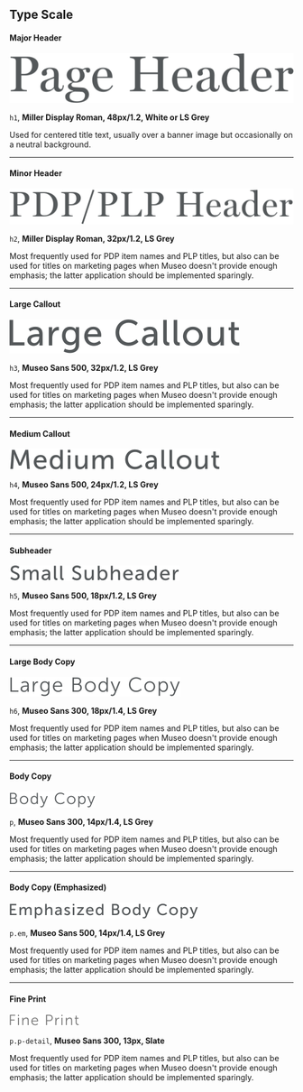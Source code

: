 ## Type Scale

#### Major Header
![Major Header](millerlarge.svg)

`h1`, **Miller Display Roman, 48px/1.2, White or LS Grey**

Used for centered title text, usually over a banner image but occasionally on a neutral background.

***

#### Minor Header
![Minor Header](millersmall.svg)

`h2`, **Miller Display Roman, 32px/1.2, LS Grey**

Most frequently used for PDP item names and PLP titles, but also can be used for titles on marketing pages when Museo doesn't provide enough emphasis; the latter application should be implemented sparingly.

***

#### Large Callout
![Large Callout](museo500l.svg)

`h3`, **Museo Sans 500, 32px/1.2, LS Grey**

Most frequently used for PDP item names and PLP titles, but also can be used for titles on marketing pages when Museo doesn't provide enough emphasis; the latter application should be implemented sparingly.

***

#### Medium Callout
![Medium Callout](museo500m.svg)

`h4`, **Museo Sans 500, 24px/1.2, LS Grey**

Most frequently used for PDP item names and PLP titles, but also can be used for titles on marketing pages when Museo doesn't provide enough emphasis; the latter application should be implemented sparingly.

***

#### Subheader
![Subheader](museo500s.svg)

`h5`, **Museo Sans 500, 18px/1.2, LS Grey**

Most frequently used for PDP item names and PLP titles, but also can be used for titles on marketing pages when Museo doesn't provide enough emphasis; the latter application should be implemented sparingly.

***

#### Large Body Copy
![Large Body Copy](museo300l.svg)

`h6`, **Museo Sans 300, 18px/1.4, LS Grey**

Most frequently used for PDP item names and PLP titles, but also can be used for titles on marketing pages when Museo doesn't provide enough emphasis; the latter application should be implemented sparingly.

***

#### Body Copy
![Body Copy](museo300m.svg)

`p`, **Museo Sans 300, 14px/1.4, LS Grey**

Most frequently used for PDP item names and PLP titles, but also can be used for titles on marketing pages when Museo doesn't provide enough emphasis; the latter application should be implemented sparingly.

***

#### Body Copy (Emphasized)
![Bold Body Copy](museo300em.svg)

`p.em`, **Museo Sans 500, 14px/1.4, LS Grey**

Most frequently used for PDP item names and PLP titles, but also can be used for titles on marketing pages when Museo doesn't provide enough emphasis; the latter application should be implemented sparingly.

***

#### Fine Print
![Fine Print](museo300s.svg)

`p.p-detail`, **Museo Sans 300, 13px, Slate**

Most frequently used for PDP item names and PLP titles, but also can be used for titles on marketing pages when Museo doesn't provide enough emphasis; the latter application should be implemented sparingly.
